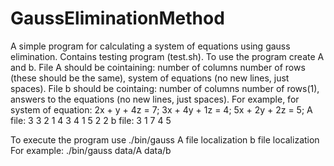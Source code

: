 # GaussEliminationMethod
A simple program for calculating a system of equations using gauss elimination.
Contains testing program (test.sh).
To use the program create A and b.
File A should be cointaining:
number of columns number of rows (these should be the same),
system of equations (no new lines, just spaces).
File b should be cointaing:
number of columns number of rows(1),
answers to the equations (no new lines, just spaces).
For example, for system of equation:
2x + y + 4z = 7;
3x + 4y + 1z = 4;
5x + 2y + 2z = 5;
A file:
3 3
2 1 4 3 4 1 5 2 2
b file:
3 1
7 4 5

To execute the program use ./bin/gauss A file localization b file localization
For example: ./bin/gauss data/A data/b
